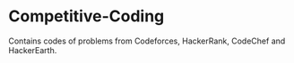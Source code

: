 # Competitive-Coding
Contains codes of problems from Codeforces, HackerRank, CodeChef and HackerEarth.
